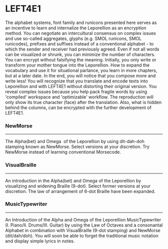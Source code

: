 # LEFT4E1
The alphabet systems, font family and runicons presented here serves as an incentive to learn and internalize the Leporellion as an encryption method. You can negotiate an intercultural consensus on complex issues and use so-called aggregates, glyphs (e.g. SMOL runicons, SMOL runicodes), prefixes and suffixes instead of a conventional alphabet - to which the sender and receiver had previously agreed.
Even if not all words can be visualized or shrunk, you can minimize the number of characters. You can encrypt without falsifying the meaning. Initially, you only write or transform your mother tongue into the Leporellion.
How to expand the vocabulary and use it for situational parlance, you learn in more chapters, but at a later date. In the end, you will notice that you compose more and write less!
You will recognize that you translate and encode texts into Leporellion and with LEFT4E1 without distorting their original version. You reveal complex issues because you help pack fragile words by using 'compiled' workspace and 'optimizable' workflow.
The reproduction will only show its true character (face) after the translation. Also, what is hidden behind the columns, can be encrypted with the further development of LEFT4E1.
<h3>NewMorse</h3>
<hr>
The Alpha(bet) and Omega  of the Leporellion by using dit-dah-doh stamping known as NewMorse.  Select versions at your discretion. Try NewMorse instead of learning conventional Morsecode.
<h3>VisualBraille</h3>
<hr>
An introduction in the Alpha(bet) and Omega of the Leporellion by visualizing and widening Braille (9-dot). Select former versions at your discretion. The law of arrangement of 6-dot Braille have been expanded.
<h3>MusicTypewriter</h3>
<hr>
An Introduction of the Alpha and Omega of the Leporellion MusicTypewriter (I. Piano/II. Drums/III. Guitar) by using the Law of Octaves and a consonantal Alphabet in combination with VisualBraille (9-dot stamping) and NewMorse (dit/dah/doh). You will soon be able to forget the traditional music notation and display simple lyrics in notes.
